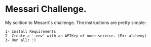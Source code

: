 # Messari Challenge.

My solition to Mesarri's challenge. The instructions are pretty simple:

    1- Install Requirements
    2- Create a '.env' with an APIKey of node service. (Ex: alchemy) 
    3- Run all! :)

